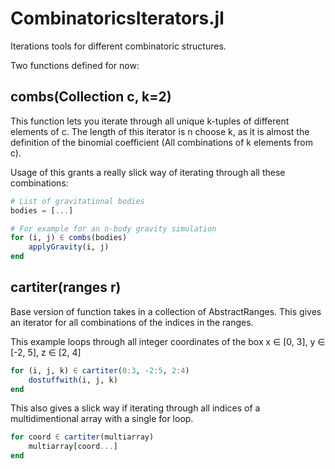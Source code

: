 # CombinatoricsIterators.jl
Iterations tools for different combinatoric structures.

Two functions defined for now:

## combs(Collection c, k=2)

This function lets you iterate through all unique k-tuples of different elements of c.
The length of this iterator is n choose k, as it is almost the definition of the binomial
coefficient (All combinations of k elements from c).

Usage of this grants a really slick way of iterating through all these combinations:

```julia
# List of gravitational bodies
bodies = [...]

# For example for an n-body gravity simulation
for (i, j) ∈ combs(bodies)
    applyGravity(i, j)
end
```

## cartiter(ranges r)

Base version of function takes in a collection of AbstractRanges. This gives an iterator
for all combinations of the indices in the ranges.

This example loops through all integer coordinates of the box x ∈ [0, 3], y ∈ [-2, 5], z ∈ [2, 4]

```julia
for (i, j, k) ∈ cartiter(0:3, -2:5, 2:4)
    dostuffwith(i, j, k)
end
```

This also gives a slick way if iterating through all indices of a multidimentional array with a single
for loop.

```julia
for coord ∈ cartiter(multiarray)
    multiarray[coord...]
end
```

